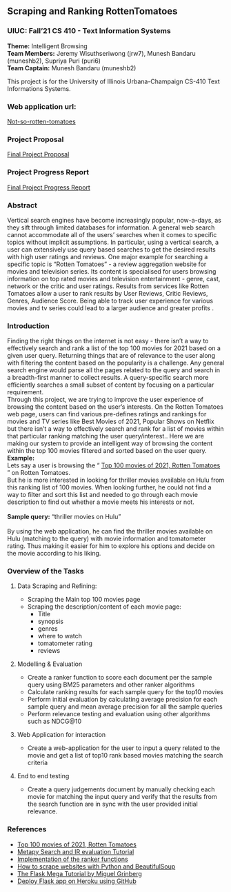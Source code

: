 ## Scraping and Ranking RottenTomatoes
### UIUC: Fall’21 CS 410 - Text Information Systems

<b>Theme:</b> Intelligent Browsing<br/>
<b>Team Members:</b> Jeremy Wisuthseriwong (jrw7), Munesh Bandaru (muneshb2), Supriya Puri (puri6) <br/>
<b>Team Captain:</b> Munesh Bandaru (muneshb2) <br/>

This project is for the University of Illinois Urbana-Champaign CS-410 Text Informations Systems.

### Web application url: 
[Not-so-rotten-tomatoes](https://not-so-rotten-tomatoes.herokuapp.com/ )

### Project Proposal
[Final Project Proposal](https://github.com/muneshb/CourseProject/blob/main/Project%20Proposal.pdf)

### Project Progress Report
[Final Project Progress Report](https://github.com/muneshb/CourseProject/blob/main/Progress%20Report.pdf)

### Abstract
Vertical search engines have become increasingly popular, now-a-days, as they sift through limited databases for information. A general web search cannot accommodate all of the users’ searches when it comes to specific topics without implicit assumptions. In particular, using a vertical search, a user can extensively use query based searches to get the desired results with high user ratings and reviews. One major example for searching a specific topic is “Rotten Tomatoes” - a review aggregation website for movies and television series. Its content is specialised for users browsing information on top rated movies and television entertainment -  genre, cast, network or the critic and user ratings. Results from services like Rotten Tomatoes allow a user to rank results by User Reviews, Critic Reviews, Genres, Audience Score. Being able to track user experience for various movies and tv series could lead to a larger audience and greater profits . 

### Introduction
Finding the right things on the internet is not easy - there isn’t a way to effectively search and rank a list of the top 100 movies for 2021 based on a given user query. Returning things that are of relevance to the user along with filtering the content based on the popularity is a challenge. Any general search engine would parse all the pages related to the query and search in a breadth-first manner to collect results. A query-specific search more efficiently searches a small subset of content by focusing on a particular requirement. <br/>
Through this project, we are trying to improve the user experience of browsing the content based on the user’s interests.  On the Rotten Tomatoes web page, users can find various pre-defines ratings and rankings for movies and TV series like Best Movies of 2021, Popular Shows on Netflix but there isn’t a way to effectively search and rank for a list of movies within that particular ranking matching the user query/interest.. Here we are making our system to provide an intelligent way of browsing the content within the top 100 movies filtered and sorted based on the user query.<br/>
<b>Example:</b><br/>
Lets say a user is browsing the “ [Top 100 movies of 2021, Rotten Tomatoes](https://www.rottentomatoes.com/top/bestofrt/?year=2021) ” on Rotten Tomatoes. <br/>
But he is more interested in looking for thriller movies available on Hulu from this ranking list of 100 movies. When looking further, he could not find a way to filter and sort this list and needed to go through each movie description to find out whether a movie meets his interests or not. <br/>
<br/>
<b>Sample query:</b> “thriller movies on Hulu”<br/>
<br/>
By using the web application, he can find the thriller movies available on Hulu (matching to the query) with movie information and tomatometer rating. Thus making it easier for him to explore his options and decide on the movie according to his liking.  

### Overview of the Tasks
1. Data Scraping and Refining:
   * Scraping the Main top 100 movies page
   * Scraping the description/content of each movie page: 
     - Title
     - synopsis
     - genres
     - where to watch 
     - tomatometer rating
     - reviews
2. Modelling & Evaluation
   * Create a ranker function to score each document per the sample query using BM25 parameters and other ranker algorithms 
   * Calculate ranking results for each sample query for the top10 movies
   * Perform initial evaluation by calculating average precision for each sample query and mean average precision for all the sample queries
   * Perform relevance testing and evaluation using other algorithms such as NDCG@10
   

4. Web Application for interaction
   * Create a web-application for the user to input a query related to the movie and get a list of top10 rank based movies matching the search criteria
   
5. End to end testing
   * Create a query judgements document by manually checking each movie for matching the input query and verify that the results from the search function are in sync with the user provided initial relevance. 
   

### References

* [Top 100 movies of 2021, Rotten Tomatoes](https://www.rottentomatoes.com/top/bestofrt/?year=2021)
* [Metapy Search and IR evaluation Tutorial](https://github.com/meta-toolkit/metapy/blob/master/tutorials/2-search-and-ir-eval.ipynb) 
* [Implementation of the ranker functions](https://github.com/meta-toolkit/meta/tree/master/include/meta/index/ranker)  
* [How to scrape websites with Python and BeautifulSoup](https://www.freecodecamp.org/news/how-to-scrape-websites-with-python-and-beautifulsoup-5946935d93fe)
* [The Flask Mega Tutorial by Miguel Grinberg](https://blog.miguelgrinberg.com/post/the-flask-mega-tutorial-part-i-hello-world)  
* [Deploy Flask app on Heroku using GitHub](https://dev.to/lordofdexterity/deploying-flask-app-on-heroku-using-github-50nh)





